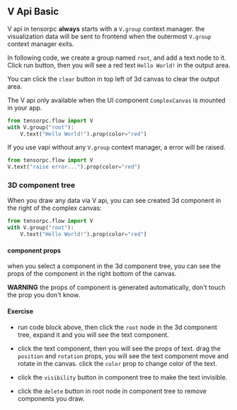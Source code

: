 <!-- type: Canvas -->

## V Api Basic

V api in tensorpc **always** starts with a `V.group` context manager. the visualization data will be sent to frontend when the outermost `V.group` context manager exits.

In following code, we create a group named `root`, and add a text node to it. Click run button, then you will see a red text `Hello World!` in the output area.

You can click the `clear` button in top left of 3d canvas to clear the output area.


The V api only available when the UI component `ComplexCanvas` is mounted in your app.

```Python
from tensorpc.flow import V
with V.group("root"):
    V.text("Hello World!").prop(color="red")
```

If you use vapi without any `V.group` context manager, a error will be raised.

```Python
from tensorpc.flow import V
V.text("raise error...").prop(color="red")
```


### 3D component tree

When you draw any data via V api, you can see created 3d component in the right of the complex canvas:

```Python
from tensorpc.flow import V
with V.group("root"):
    V.text("Hello World!").prop(color="red")
```

#### component props

when you select a component in the 3d component tree, you can see the props of the component in the right bottom of the canvas.

**WARNING** the props of component is generated automatically, don't touch the prop you don't know.

#### Exercise

* run code block above, then click the `root` node in the 3d component tree, expand it and you will see the text component. 

* click the text component, then you will see the props of text. drag the `position` and `rotation` props, you will see the text component move and rotate in the canvas. click the `color` prop to change color of the text.

* click the `visibility` button in component tree to make the text invisible.

* click the `delete` button in root node in component tree to remove components you draw.